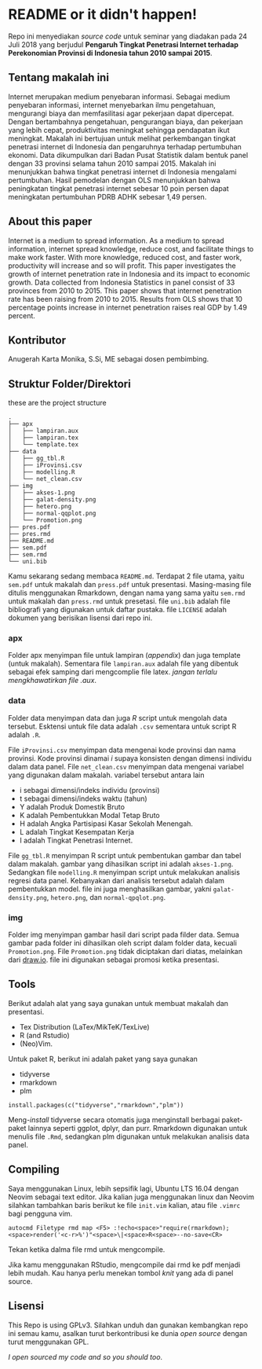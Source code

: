 # README or it didn't happen!

Repo ini menyediakan *source code* untuk seminar yang diadakan pada 24 Juli 2018 yang berjudul **Pengaruh Tingkat Penetrasi Internet terhadap Perekonomian Provinsi di Indonesia tahun 2010 sampai 2015**.

## Tentang makalah ini

Internet merupakan medium penyebaran informasi.
Sebagai medium penyebaran informasi, internet menyebarkan ilmu pengetahuan, mengurangi biaya dan memfasilitasi agar pekerjaan dapat dipercepat.
Dengan bertambahnya pengetahuan, pengurangan biaya, dan pekerjaan yang lebih cepat, produktivitas meningkat sehingga pendapatan ikut meningkat.
Makalah ini bertujuan untuk melihat perkembangan tingkat penetrasi internet di Indonesia dan pengaruhnya terhadap pertumbuhan ekonomi.
Data dikumpulkan dari Badan Pusat Statistik dalam bentuk panel dengan 33 provinsi selama tahun 2010 sampai 2015.
Makalah ini menunjukkan bahwa tingkat penetrasi internet di Indonesia mengalami pertumbuhan.
Hasil pemodelan dengan OLS menunjukkan bahwa peningkatan tingkat penetrasi internet sebesar 10 poin persen dapat meningkatan pertumbuhan PDRB ADHK sebesar 1,49 persen.

## About this paper

Internet is a medium to spread information.
As a medium to spread information, internet spread knowledge, reduce cost, and facilitate things to make work faster.
With more knowledge, reduced cost, and faster work, productivity will increase and so will profit.
This paper investigates the growth of internet penetration rate in Indonesia and its impact to economic growth.
Data collected from Indonesia Statistics in panel consist of 33 provinces from 2010 to 2015.
This paper shows that internet penetration rate has been raising from 2010 to 2015.
Results from OLS shows that 10 percentage points increase in internet penetration raises real GDP by 1.49 percent.

## Kontributor

Anugerah Karta Monika, S.Si, ME sebagai dosen pembimbing.

## Struktur Folder/Direktori

these are the project structure

```
.
├── apx
│   ├── lampiran.aux
│   ├── lampiran.tex
│   └── template.tex
├── data
│   ├── gg_tbl.R
│   ├── iProvinsi.csv
│   ├── modelling.R
│   └── net_clean.csv
├── img
│   ├── akses-1.png
│   ├── galat-density.png
│   ├── hetero.png
│   ├── normal-qqplot.png
│   └── Promotion.png
├── pres.pdf
├── pres.rmd
├── README.md
├── sem.pdf
├── sem.rmd
└── uni.bib
```

Kamu sekarang sedang membaca `README.md`.
Terdapat 2 file utama, yaitu `sem.pdf` untuk makalah dan `press.pdf` untuk presentasi.
Masing-masing file ditulis menggunakan Rmarkdown, dengan nama yang sama yaitu `sem.rmd` untuk makalah dan `press.rmd` untuk presetasi.
file `uni.bib` adalah file bibliografi yang digunakan untuk daftar pustaka.
file `LICENSE` adalah dokumen yang berisikan lisensi dari repo ini.

### apx

Folder apx menyimpan file untuk lampiran (*appendix*) dan juga template (untuk makalah).
Sementara file `lampiran.aux` adalah file yang dibentuk sebagai efek samping dari mengcomplie file latex.
*jangan terlalu mengkhawatirkan file .aux*.

### data

Folder data menyimpan data dan juga *R* script untuk mengolah data tersebut.
Esktensi untuk file data adalah `.csv` sementara untuk script R adalah `.R`.

File `iProvinsi.csv` menyimpan data mengenai kode provinsi dan nama provinsi.
Kode provinsi dinamai *i* supaya konsisten dengan dimensi individu dalam data panel.
File `net_clean.csv` menyimpan data mengenai variabel yang digunakan dalam makalah.
variabel tersebut antara lain

- i sebagai dimensi/indeks individu (provinsi)
- t sebagai dimensi/indeks waktu (tahun)
- Y adalah Produk Domestik Bruto
- K adalah Pembentukkan Modal Tetap Bruto
- H adalah Angka Partisipasi Kasar Sekolah Menengah.
- L adalah Tingkat Kesempatan Kerja
- I adalah Tingkat Penetrasi Internet.

File `gg_tbl.R` menyimpan R script untuk pembentukan gambar dan tabel dalam makalah.
gambar yang dihasilkan script ini adalah `akses-1.png`.
Sedangkan file `modelling.R` menyimpan script untuk melakukan analisis regresi data panel.
Kebanyakan dari analisis tersebut adalah dalam pembentukkan model.
file ini juga menghasilkan gambar, yakni `galat-density.png`, `hetero.png`, dan `normal-qpqlot.png`.

### img

Folder img menyimpan gambar hasil dari script pada filder data.
Semua gambar pada folder ini dihasilkan oleh script dalam folder data, kecuali `Promotion.png`.
File `Promotion.png` tidak diciptakan dari diatas, melainkan dari [draw.io](draw.io).
file ini digunakan sebagai promosi ketika presentasi.

## Tools

Berikut adalah alat yang saya gunakan untuk membuat makalah dan presentasi.
- Tex Distribution (LaTex/MikTeK/TexLive)
- R (and Rstudio)
- (Neo)Vim.

Untuk paket R, berikut ini adalah paket yang saya gunakan

- tidyverse
- rmarkdown
- plm

```{r}
install.packages(c("tidyverse","rmarkdown","plm"))
```

Meng-*install* tidyverse secara otomatis juga menginstall berbagai paket-paket lainnya seperti ggplot, dplyr, dan purr.
Rmarkdown digunakan untuk menulis file `.Rmd`, sedangkan plm digunakan untuk melakukan analisis data panel.

## Compiling

Saya menggunakan Linux, lebih sepsifik lagi, Ubuntu LTS 16.04 dengan Neovim sebagai text editor.
Jika kalian juga menggunakan linux dan Neovim silahkan tambahkan baris berikut ke file `init.vim` kalian, atau file `.vimrc` bagi pengguna vim.

```{sh}
autocmd Filetype rmd map <F5> :!echo<space>"require(rmarkdown);<space>render('<c-r>%')"<space>\|<space>R<space>--no-save<CR>
```

Tekan <F5> ketika dalma file rmd untuk mengcompile.

Jika kamu menggunakan RStudio, mengcompile dai rmd ke pdf menjadi lebih mudah.
Kau hanya perlu menekan tombol *knit* yang ada di panel source.

## Lisensi

This Repo is using GPLv3.
Silahkan unduh dan gunakan kembangkan repo ini semau kamu, asalkan turut berkontribusi ke dunia *open source* dengan turut menggunakan GPL.

*I open sourced my code and so you should too*.
